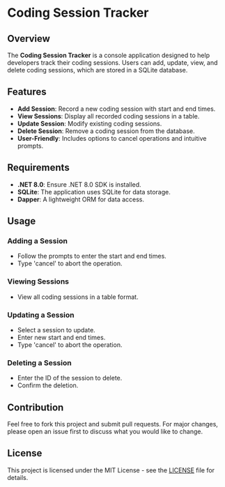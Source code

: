 # Coding Session Tracker

## Overview

The **Coding Session Tracker** is a console application designed to help developers track their coding sessions. Users can add, update, view, and delete coding sessions, which are stored in a SQLite database.

## Features

- **Add Session**: Record a new coding session with start and end times.
- **View Sessions**: Display all recorded coding sessions in a table.
- **Update Session**: Modify existing coding sessions.
- **Delete Session**: Remove a coding session from the database.
- **User-Friendly**: Includes options to cancel operations and intuitive prompts.

## Requirements

- **.NET 8.0**: Ensure .NET 8.0 SDK is installed.
- **SQLite**: The application uses SQLite for data storage.
- **Dapper**: A lightweight ORM for data access.

## Usage

### Adding a Session
- Follow the prompts to enter the start and end times.
- Type 'cancel' to abort the operation.

### Viewing Sessions
- View all coding sessions in a table format.

### Updating a Session
- Select a session to update.
- Enter new start and end times.
- Type 'cancel' to abort the operation.

### Deleting a Session
- Enter the ID of the session to delete.
- Confirm the deletion.

## Contribution

Feel free to fork this project and submit pull requests. For major changes, please open an issue first to discuss what you would like to change.

## License

This project is licensed under the MIT License - see the [LICENSE](LICENSE) file for details.
